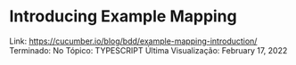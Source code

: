 # Introducing Example Mapping

Link: https://cucumber.io/blog/bdd/example-mapping-introduction/
Terminado: No
Tópico: TYPESCRIPT
Última Visualização: February 17, 2022